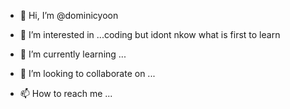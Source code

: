 - 👋 Hi, I’m @dominicyoon

- 👀 I’m interested in ...coding but idont nkow what is first to learn
- 🌱 I’m currently learning ...
- 💞️ I’m looking to collaborate on ...
- 📫 How to reach me ...


<!---
dominicyoon/dominicyoon is a ✨ special ✨ repository because its `README.md` (this file) appears on your GitHub profile.
You can click the Preview link to take a look at your changes.
--->
